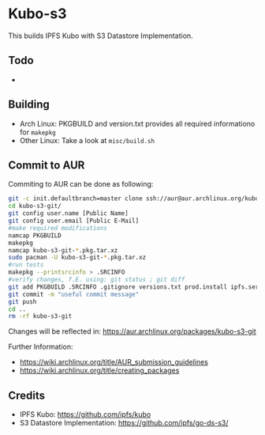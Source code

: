 # Kubo-s3

This builds IPFS Kubo with S3 Datastore Implementation.

## Todo

- 

## Building

- Arch Linux: PKGBUILD and version.txt provides all required informationo for `makepkg` 
- Other Linux: Take a look at `misc/build.sh`

## Commit to AUR

Commiting to AUR can be done as following:

```bash
git -c init.defaultbranch=master clone ssh://aur@aur.archlinux.org/kubo-s3-git.git 
cd kubo-s3-git/
git config user.name [Public Name]
git config user.email [Public E-Mail]
#make required modifications
namcap PKGBUILD
makepkg
namcap kubo-s3-git-*.pkg.tar.xz
sudo pacman -U kubo-s3-git-*.pkg.tar.xz
#run tests
makepkg --printsrcinfo > .SRCINFO
#verify changes, f.E. using: git status ; git diff
git add PKGBUILD .SRCINFO .gitignore versions.txt prod.install ipfs.service
git commit -m "useful commit message"
git push
cd ..
rm -rf kubo-s3-git
```

Changes will be reflected in: https://aur.archlinux.org/packages/kubo-s3-git

Further Information:

- https://wiki.archlinux.org/title/AUR_submission_guidelines
- https://wiki.archlinux.org/title/creating_packages


## Credits

- IPFS Kubo: https://github.com/ipfs/kubo
- S3 Datastore Implementation: https://github.com/ipfs/go-ds-s3/